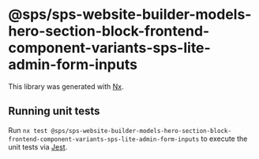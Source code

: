 # @sps/sps-website-builder-models-hero-section-block-frontend-component-variants-sps-lite-admin-form-inputs

This library was generated with [Nx](https://nx.dev).

## Running unit tests

Run `nx test @sps/sps-website-builder-models-hero-section-block-frontend-component-variants-sps-lite-admin-form-inputs` to execute the unit tests via [Jest](https://jestjs.io).
